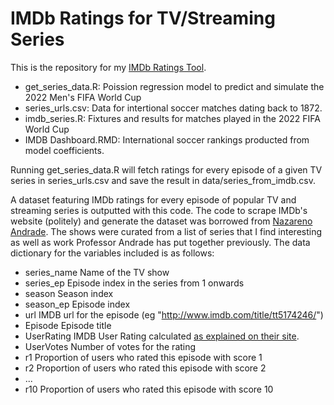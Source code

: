 # IMDb Ratings for TV/Streaming Series

This is the repository for my [IMDb Ratings Tool](https://steodosescu.shinyapps.io/IMDB-Ratings-Tool/). 

* get_series_data.R: Poission regression model to predict and simulate the 2022 Men's FIFA World Cup
* series_urls.csv: Data for intertional soccer matches dating back to 1872.
* imdb_series.R: Fixtures and results for matches played in the 2022 FIFA World Cup
* IMDB Dashboard.RMD: International soccer rankings producted from model coefficients.

Running get_series_data.R will fetch ratings for every episode of a given TV series in series_urls.csv and save the result in data/series_from_imdb.csv.


A dataset featuring IMDb ratings for every episode of popular TV and streaming series is outputted with this code. The code to scrape IMDb's website (politely) and generate the dataset was borrowed from [Nazareno Andrade](https://github.com/nazareno/imdb-series#imdb-ratings-for-tvstreaming-series). The shows were curated from a list of series that I find interesting as well as work Professor Andrade has put together previously. The data dictionary for the variables included is as follows:

* series_name <chr> Name of the TV show
* series_ep   <int> Episode index in the series from 1 onwards
* season      <int> Season index
* season_ep   <int> Episode index
* url         <chr> IMDB url for the episode (eg "http://www.imdb.com/title/tt5174246/")
* Episode     <chr> Episode title
* UserRating  <dbl> IMDB User Rating calculated [as explained on their site](http://www.imdb.com/help/show_leaf?votestopfaq).
* UserVotes   <dbl> Number of votes for the rating
* r1          <dbl> Proportion of users who rated this episode with score 1
* r2          <dbl> Proportion of users who rated this episode with score 2
* ...
* r10         <dbl> Proportion of users who rated this episode with score 10

